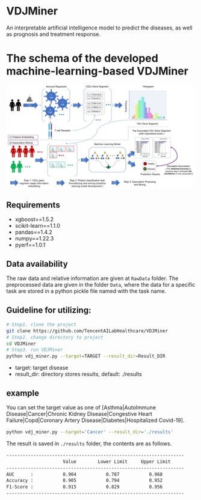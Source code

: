 # VDJMiner
An interpretable artificial intelligence model to predict the diseases, as well as prognosis and treatment response.

# The schema of the developed machine-learning-based VDJMiner

![Figure 1](./image/method_schema.png)

## Requirements
- xgboost==1.5.2
- scikit-learn==1.1.0
- pandas==1.4.2
- numpy==1.22.3
- pyerf==1.0.1


## Data availability
The raw data and relative information are given at `RawData` folder. The preprocessed data are given in the folder `Data`, where the data for a specific task are stored in a python pickle file named with the task name.


## Guideline for utilizing:
```bash
# Step1. clone the project
git clone https://github.com/TencentAILabHealthcare/VDJMiner
# Step2. change directory to project
cd VDJMiner
# Step3. run VDJMiner
python vdj_miner.py --target=TARGET --result_dir=Result_DIR
```
- target: target disease
- result_dir: directory stores results, default: ./results

## example
You can set the target value as one of [Asthma|AutoImmune Disease|Cancer|Chronic Kidney Disease|Congestive Heart Failure|Copd|Coronary Artery Disease|Diabetes|Hospitalized Covid-19].

```bash
python vdj_miner.py --target='Cancer' --result_dir='./results'
```

The result is saved in `./results` folder, the contents are as follows.
```bash
------------------------------------------------------------------
                     Value        Lower Limit     Upper Limit     
------------------------------------------------------------------
AUC      :           0.904           0.787           0.968        
Accuracy :           0.905           0.794           0.952        
F1-Score :           0.915           0.829           0.956        
------------------------------------------------------------------
```
